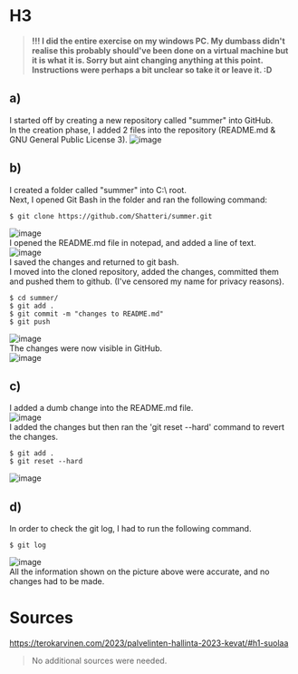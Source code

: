 # H3
> **!!! I did the entire exercise on my windows PC. My dumbass didn't realise this probably should've been done on a virtual machine but it is what it is. Sorry but aint changing anything at this point. Instructions were perhaps a bit unclear so take it or leave it. :D**
## a)
I started off by creating a new repository called "summer" into GitHub.
<br>In the creation phase, I added 2 files into the repository (README.md & GNU General Public License 3).
![image](https://user-images.githubusercontent.com/103279302/232306758-d568bdbe-f5b4-462b-b817-eb70e3e4030b.png)

## b)
I created a folder called "summer" into C:\ root.
<br>Next, I opened Git Bash in the folder and ran the following command:

    $ git clone https://github.com/Shatteri/summer.git 
![image](https://user-images.githubusercontent.com/103279302/232306841-da8c5bac-b6c3-4e58-816b-897a22f86dff.png)
<br>I opened the README.md file in notepad, and added a line of text.
<br>![image](https://user-images.githubusercontent.com/103279302/232307145-61ee8d43-3333-4150-be37-be4e50d3484e.png)
<br>I saved the changes and returned to git bash.
<br>I moved into the cloned repository, added the changes, committed them and pushed them to github. (I've censored my name for privacy reasons).
    
    $ cd summer/
    $ git add .
    $ git commit -m "changes to README.md"
    $ git push
![image](https://user-images.githubusercontent.com/103279302/232307474-4204b7fe-aea1-4186-92e2-86f28b682599.png)
<br>The changes were now visible in GitHub.
<br>![image](https://user-images.githubusercontent.com/103279302/232307583-650b251d-89ed-4f6c-a794-3e5efd5bb6a1.png)

## c)
I added a dumb change into the README.md file.
<br>![image](https://user-images.githubusercontent.com/103279302/232307645-9d58ec35-9f70-4a27-9268-34edddf525b8.png)
<br>I added the changes but then ran the 'git reset --hard' command to revert the changes.

    $ git add .
    $ git reset --hard
![image](https://user-images.githubusercontent.com/103279302/232307728-4904e795-ee9f-426e-8c8f-b8a138b62273.png)

## d)
In order to check the git log, I had to run the following command.

    $ git log
![image](https://user-images.githubusercontent.com/103279302/232307938-f425bd79-ae80-4d9e-9523-1d99c3f384d9.png)
<br>All the information shown on the picture above were accurate, and no changes had to be made.

# Sources
https://terokarvinen.com/2023/palvelinten-hallinta-2023-kevat/#h1-suolaa
>No additional sources were needed.

